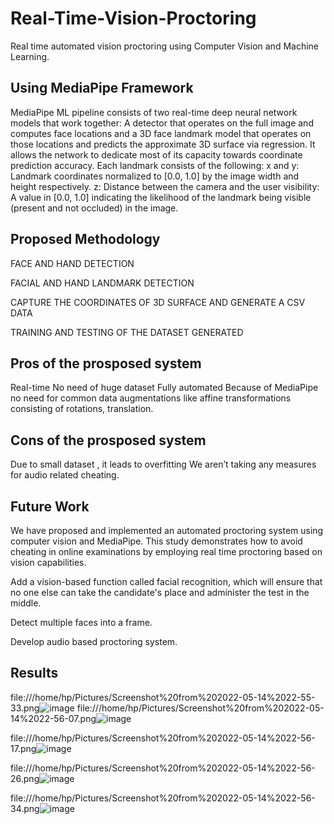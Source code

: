 # Real-Time-Vision-Proctoring

Real time automated vision proctoring using Computer Vision and Machine Learning.

## Using MediaPipe Framework
MediaPipe ML pipeline consists of two real-time deep neural network models that work together: A detector that operates on the full image and computes face locations and a 3D face landmark model that operates on those locations and predicts the approximate 3D surface via regression. 
It allows the network to dedicate most of its capacity towards coordinate prediction accuracy.
Each landmark consists of the following:
x and y: Landmark coordinates normalized to [0.0, 1.0] by the image width and height respectively.
z: Distance between the camera and the user
visibility: A value in [0.0, 1.0] indicating the likelihood of the landmark being visible (present and not occluded) in the image.

## Proposed Methodology

FACE AND HAND DETECTION 

FACIAL AND HAND LANDMARK DETECTION

CAPTURE THE COORDINATES OF 3D SURFACE AND GENERATE A CSV DATA

TRAINING AND TESTING OF THE DATASET GENERATED


## Pros of the prosposed system
Real-time
No need of huge dataset
Fully automated
Because of MediaPipe no need for common data augmentations like affine transformations consisting of rotations, translation.


## Cons of the prosposed system
Due to small dataset , it leads to overfitting
We aren’t taking any measures for audio related cheating.

## Future Work
We have proposed and implemented an automated proctoring system using computer vision and MediaPipe. This study demonstrates how to avoid cheating in online examinations by employing real time proctoring based on vision capabilities.
 
Add a vision-based function called facial recognition, which will ensure that no one else can take the candidate's place and administer the test in the middle.

Detect multiple faces into a frame.

Develop audio based proctoring system.

## Results

file:///home/hp/Pictures/Screenshot%20from%202022-05-14%2022-55-33.png![image](https://user-images.githubusercontent.com/93143005/168442287-b78b0742-df73-42b4-8cc0-17a616874ad3.png)
file:///home/hp/Pictures/Screenshot%20from%202022-05-14%2022-56-07.png![image](https://user-images.githubusercontent.com/93143005/168442321-a266476c-fe51-4a20-b15a-aaa4a9581c38.png)

file:///home/hp/Pictures/Screenshot%20from%202022-05-14%2022-56-17.png![image](https://user-images.githubusercontent.com/93143005/168442327-00e60a17-e95d-426c-b413-6d0b7e4f1429.png)

file:///home/hp/Pictures/Screenshot%20from%202022-05-14%2022-56-26.png![image](https://user-images.githubusercontent.com/93143005/168442332-1b50da5a-ae96-4b8e-995b-5fe43e60c0ab.png)

file:///home/hp/Pictures/Screenshot%20from%202022-05-14%2022-56-34.png![image](https://user-images.githubusercontent.com/93143005/168442336-661fbcca-dc11-4792-b4bb-64a571640125.png)



